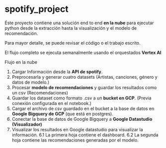 # spotify_project

Éste proyecto contiene una solución end to end **en la nube** para ejecutar python desde la extracción hasta la visualización y el modelo de recomendación.

Para mayor detalle, se puede revisar el código o el trabajo escrito.

El flujo completo se ejecuta semanalmente usando el orquestados **Vertex AI**

Flujo en la nube
1. Cargar Información desde la **API de spotify**.
2. Preprocesarla y generar cuatro datasets (Artistas, canciones, género y datos de modelo.)
3. Procesar **modelo de recomendaciones** y guardar los resultados como un csv (Recomendaciones)
3. Guardar los dataset como formato .csv a un **bucket en GCP**. (Previa conexión configurada en el notebook.)
4. Cargar el archivo de csv guardado en el bucket a la base de datos en **Google Bigquery de GCP** (que está en postgres).
5. Conectar la base de datos de Google Bigquery a **Google Datastudio (Visualizador)** 
6. Visualizar los resultados en Google datastudio para visualizar la información.
    6.1 La primera hoja contiene el dashboard.
    6.2 La segunda hoja contiene las recomendaciones generadas por el modelo. 
